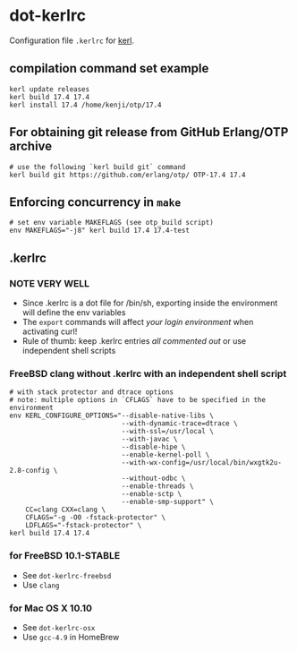 # dot-kerlrc

Configuration file `.kerlrc` for [kerl](https://github.com/yrashk/kerl/).

## compilation command set example

    kerl update releases
    kerl build 17.4 17.4
    kerl install 17.4 /home/kenji/otp/17.4

## For obtaining git release from GitHub Erlang/OTP archive

    # use the following `kerl build git` command
    kerl build git https://github.com/erlang/otp/ OTP-17.4 17.4

## Enforcing concurrency in `make`

    # set env variable MAKEFLAGS (see otp_build script)
    env MAKEFLAGS="-j8" kerl build 17.4 17.4-test

## .kerlrc

### NOTE VERY WELL

* Since .kerlrc is a dot file for /bin/sh, exporting inside the environment will define the env variables
* The `export` commands will affect *your login environment* when activating curl!
* Rule of thumb: keep .kerlrc entries *all commented out* or use independent shell scripts

### FreeBSD clang without .kerlrc with an independent shell script

    # with stack protector and dtrace options
    # note: multiple options in `CFLAGS` have to be specified in the environment
    env KERL_CONFIGURE_OPTIONS="--disable-native-libs \
                                --with-dynamic-trace=dtrace \
                                --with-ssl=/usr/local \
                                --with-javac \
                                --disable-hipe \
                                --enable-kernel-poll \
                                --with-wx-config=/usr/local/bin/wxgtk2u-2.8-config \
                                --without-odbc \
                                --enable-threads \
                                --enable-sctp \
                                --enable-smp-support" \
        CC=clang CXX=clang \
        CFLAGS="-g -O0 -fstack-protector" \
        LDFLAGS="-fstack-protector" \
    kerl build 17.4 17.4

### for FreeBSD 10.1-STABLE

* See `dot-kerlrc-freebsd`
* Use `clang`

### for Mac OS X 10.10

* See `dot-kerlrc-osx`
* Use `gcc-4.9` in HomeBrew

